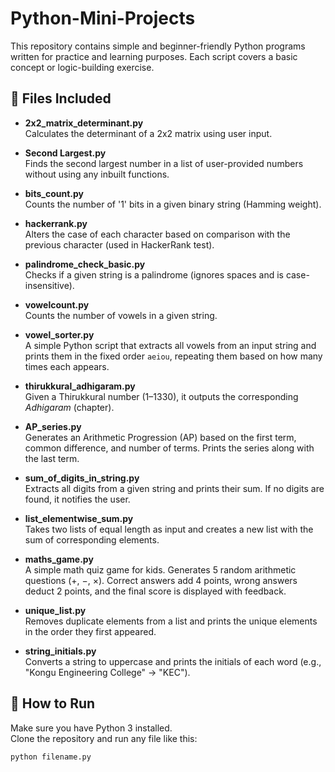 # Python-Mini-Projects

This repository contains simple and beginner-friendly Python programs written for practice and learning purposes. Each script covers a basic concept or logic-building exercise.

## 📁 Files Included

- **2x2_matrix_determinant.py**  
  Calculates the determinant of a 2x2 matrix using user input.

- **Second Largest.py**  
  Finds the second largest number in a list of user-provided numbers without using any inbuilt functions.

- **bits_count.py**  
  Counts the number of '1' bits in a given binary string (Hamming weight).

- **hackerrank.py**  
  Alters the case of each character based on comparison with the previous character (used in HackerRank test).

- **palindrome_check_basic.py**  
  Checks if a given string is a palindrome (ignores spaces and is case-insensitive).

- **vowelcount.py**  
  Counts the number of vowels in a given string.

- **vowel_sorter.py**  
  A simple Python script that extracts all vowels from an input string and prints them in the fixed order `aeiou`, repeating them based on how many times each appears.

- **thirukkural_adhigaram.py**  
  Given a Thirukkural number (1–1330), it outputs the corresponding *Adhigaram* (chapter).

- **AP_series.py**  
  Generates an Arithmetic Progression (AP) based on the first term, common difference, and number of terms. Prints the series along with the last term.

- **sum_of_digits_in_string.py**  
  Extracts all digits from a given string and prints their sum. If no digits are found, it notifies the user.

- **list_elementwise_sum.py**  
  Takes two lists of equal length as input and creates a new list with the sum of corresponding elements.

- **maths_game.py**  
  A simple math quiz game for kids. Generates 5 random arithmetic questions (+, −, ×). Correct answers add 4 points, wrong answers deduct 2 points, and the final score is displayed with feedback.

- **unique_list.py**  
  Removes duplicate elements from a list and prints the unique elements in the order they first appeared.

- **string_initials.py**  
  Converts a string to uppercase and prints the initials of each word (e.g., "Kongu Engineering College" → "KEC").

## 🚀 How to Run

Make sure you have Python 3 installed.  
Clone the repository and run any file like this:

```bash
python filename.py
